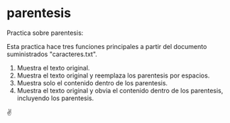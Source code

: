 # parentesis
Practica sobre parentesis:

Esta practica hace tres funciones principales a partir del documento suministrados "caracteres.txt".

1) Muestra el texto original.
2) Muestra el texto original y reemplaza los parentesis por espacios.
3) Muestra solo el contenido dentro de los parentesis.
4) Muestra el texto original y obvia el contenido dentro de los parentesis, incluyendo los parentesis.

✌️
